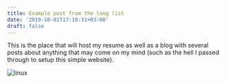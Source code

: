 ```yaml
---
title: Example post from the long list
date: '2019-10-01T17:18:31+03:00'
draft: false
---
```

This is the place that will host my resume as well as a blog with several posts about anything that may come on my mind (such as the hell I passed through to setup this simple website).

![linux](/images/uploads/linux_2014.png)
